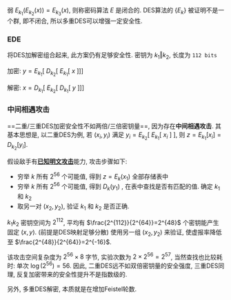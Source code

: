 弱 $E_{k_{1}}(E_{k_{2}}(x))=E_{k_{3}}(x)$, 则称密码算法 $E$ 是闭合的. DES算法的 $\{E_{k}\}$ 被证明不是一个群, 即不闭合, 所以多重DES可以增强一定安全性.

### EDE

将DES加解密组合起来, 此方案仍有足够安全性. 密钥为 $k_{1}\Vert k_{2}$, 长度为 `112 bits`

加密: $y=E_{k_{1}}[\ D_{k_{2}}[\ E_{k_{1}}[\ x\ ]]]$

解密: $x=D_{k_{1}}[\ E_{k_{2}}[\ D_{k_{1}}[\ y\ ]]]$

### 中间相遇攻击

==二重/三重DES加密安全性不如两倍/三倍密钥量==, 因为存在**中间相遇攻击**. 其基本思想是, 以二重DES为例, 若 $(x_{i},y_{i})$ 满足 $y_{i}=E_{k_{2}}[\ E_{k_{1}}[\ x_{i}\ ]\ ]$, 则 $z=E_{k_{1}}[x_{i}]=D_{k_{2}}[y_{i}]$.

假设敌手有[**已知明文攻击**](../../可证明安全.md)能力, 攻击步骤如下:
- 穷举 $k$ 所有 $2^{56}$ 个可能值, 得到 $z=E_{k}(x_{1})$ 全部存储表中
- 穷举 $k$ 所有 $2^{56}$ 个可能值, 得到 $D_{k}(y_{1})$ , 在表中查找是否有匹配的值. 确定 $k_{1}$ 和 $k_{2}$
- 取另一对 $(x_{2}, y_{2})$, 验证 $k_{1}$ 和 $k_{2}$ 是否正确.

$k_{1}k_{2}$ 密钥空间为 $2^{112}$, 平均有 $\frac{2^{112}}{2^{64}}=2^{48}$ 个密钥能产生固定 $(x,y)$. (前提是DES映射足够分散) 使用另一组 $(x_{2},y_{2})$ 来验证, 使虚报率降低至 $\frac{2^{48}}{2^{64}}=2^{-16}$.

该攻击空间复杂度为 $2^{56}\times 8$ 字节, 实验次数为 $2\times 2^{56}=2^{57}$, 当然查找也比较耗时: 单次 $\log(2^{56})=56$. 因此, 二重DES远不如双倍密钥量的安全强度, 三重DES同理, 反复加密带来的安全性提升不是指数级的.

另外, 多重DES解密, 本质就是在增加Feistel轮数.